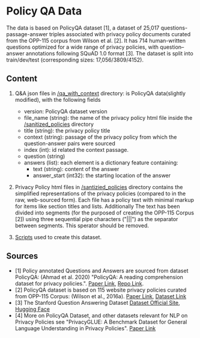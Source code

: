 # Policy QA Data
The data is based on PolicyQA dataset [1], a dataset of 25,017 questions-passage-answer triples associated with privacy policy documents curated from the OPP-115 corpus from Wilson et al. [2]. It has 714 human-written questions optimized for a wide range of privacy policies, with question–answer annotations following SQuAD 1.0 format [3]. The dataset is split into train/dev/test (corresponding sizes: 17,056/3809/4152). 

## Content 
1. Q&A json files in [/qa_with_context](/data/qa_with_context/) directory: is PolicyQA data(slightly modified), with the following fields
    - version: PolicyQA dataset version
    - file_name (string): the name of the privacy policy html file inside the [/sanitized_policies](/data/sanitized_policies/) directory
    - title (string): the privacy policy title
    - context (string): passage of the privacy policy from which the question-answer pairs were sourced
    - index (int): id related the context passage.
    - question (string)
    - answers (list): each element is a dictionary feature containing:
        - text (string): content of the answer
        - answer_start (int32): the starting location of the answer

2. Privacy Policy html files in [/santizied_policies](/data/sanitized_policies/) directory contains the simplified representations of the privacy policies (compared to in the raw, web-sourced form). Each file has a policy text with minimal markup for items like section titles and lists. Additionally The text has been divided into segments (for the purposed of creating the OPP-115 Corpus [2]) using three sequential pipe characters ("|||") as the separator between segments. This sperator should be removed.

3. [Scripts](/scripts) used to create this dataset.



## Sources
- [1] Policy annotated Questions and Answers are sourced from dataset PolicyQA: (Ahmad et al. 2020) "PolicyQA: A reading comprehension dataset for privacy policies.". [Paper Link](https://arxiv.org/pdf/2010.02557.pdf), [Repo Link](https://github.com/wasiahmad/PolicyQA).
- [2] PolicyQA dataset is based on 115 website privacy policies curated from OPP-115 Corpus: (Wilson et al., 2016a). [Paper Link](https://aclanthology.org/P16-1126.pdf), [Dataset Link](https://usableprivacy.org/data)
- [3] The Stanford Question Answering Dataset [Dataset Official Site](https://rajpurkar.github.io/SQuAD-explorer/), [Hugging Face](https://huggingface.co/datasets/squad)
- [4] More on PolicyQA Dataset, and other datasets relevant for NLP on Privacy Policies see "PrivacyGLUE: A Benchmark Dataset for General Language Understanding in Privacy Policies". [Paper Link](https://www.mdpi.com/2076-3417/13/6/3701)